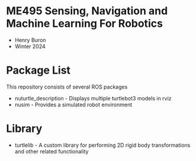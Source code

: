 # ME495 Sensing, Navigation and Machine Learning For Robotics
* Henry Buron
* Winter 2024
# Package List
This repository consists of several ROS packages
- nuturtle_description - Displays multiple turtlebot3 models in rviz
- nusim - Provides a simulated robot environment

# Library
- turtlelib - A custom library for performing 2D rigid body transformations and other related functionality
